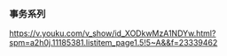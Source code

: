 ### 事务系列

https://v.youku.com/v_show/id_XODkwMzA1NDYw.html?spm=a2h0j.11185381.listitem_page1.5!5~A&&f=23339462


